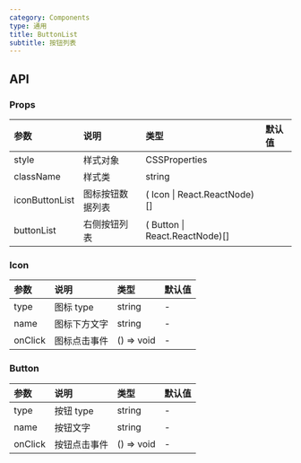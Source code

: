 ```yaml
---
category: Components
type: 通用
title: ButtonList
subtitle: 按钮列表
---
```


## API

### Props

| 参数           | 说明             | 类型                           | 默认值 |
| :------------- | :--------------- | :----------------------------- | :----- |
| style          | 样式对象         | CSSProperties                  |        |
| className      | 样式类           | string                         |        |
| iconButtonList | 图标按钮数据列表 | ( Icon \| React.ReactNode)[]   |        |
| buttonList     | 右侧按钮列表     | ( Button \| React.ReactNode)[] |        |

### Icon

| 参数    | 说明         | 类型       | 默认值 |
| :------ | :----------- | :--------- | :----- |
| type    | 图标 type    | string     | -      |
| name    | 图标下方文字 | string     | -      |
| onClick | 图标点击事件 | () => void | -      |

### Button

| 参数    | 说明         | 类型       | 默认值 |
| :------ | :----------- | :--------- | :----- |
| type    | 按钮 type    | string     | -      |
| name    | 按钮文字     | string     | -      |
| onClick | 按钮点击事件 | () => void | -      |
